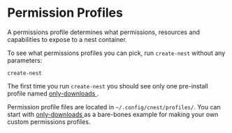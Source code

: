 Permission Profiles
===================

A permissions profile determines what permissions, resources and capabilities
to expose to a nest container.

To see what permissions profiles you can pick, run `create-nest` without any
parameters:
```
create-nest
```

The first time you run `create-nest` you should see only one pre-install profile
named [only-downloads
](https://github.com/castedo/cnest/blob/main/cnest/data/starter-profiles/only-downloads).

Permission profile files are located in `~/.config/cnest/profiles/`.
You can start with [only-downloads
](https://github.com/castedo/cnest/blob/main/cnest/data/starter-profiles/only-downloads)
as a bare-bones example for making your own custom permissions profiles.
```
